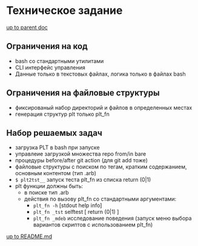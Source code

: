 # <imperatum> Техническое задание

[up to parent doc](../../../README.md)

## Ограничения на код

- bash со стандартными утилитами
- CLI интерфейс управления
- Данные только в текстовых файлах, логика только в файлах bash

## Ограничения на файловые структуры

- фиксированый набор директорий и файлов в определенных местах
- генерация структур plt только plt_fn

## Набор решаемых задач 

- загрузка PLT в bash при запуске
- управлеие загрузкой множества repo from/in bare
- процедуры before/after git action (для git add тоже)
- файловые структуры с поиском по тегам, кратким содержанием, основным контентом (тип .arb)
- `$ plt2tst__` запуск теста plt_fn из списка return (0|1)
- plt функции должны быть:
  - в поиске тип .arb
  - действия по вызову plt_fn со стандартными аргументами:
    - `plt_fn -h` [stdout help info]
    - `plt_fn _tst` selftest [ return (0|1) ]
    - `plt_fn _mdeb` исследование поведения (запуск меню выбора вариантов скриптов с использованием plt_fn)

[up to README.md](../../../README.md)